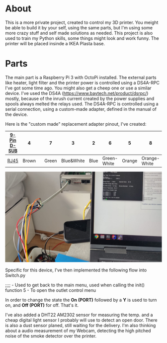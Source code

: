# About
This is a more private project, created to control my 3D printer.
You meight be able to build it by your self, using the same parts, but I'm using some more crazy
stuff and self made solutions as needed.
This project is also used to train my Python skills, some things might look and work funny.
The printer will be placed insinde a IKEA Plasta base.

# Parts
The main part is a Raspberry Pi 3 with OctoPi installed. The external parts like heater, light
filter and the printer power is controlled using a DS4A-RPC I've got some time ago.
You might also get a cheep one or use a similar device. I've used the DS4A (https://www.baytech.net/product/dsrpc/)
mostly, because of the inrush current
created by the power supplies and spools always melted the relays used.
The DS4A-RPC is controlled using a serial connection, using a custom-made adapter, defined
in the manual of the device.

Here is the "custom made" replacement adapter pinout, I've created:


| [9-Pin D-SUB](https://upload.wikimedia.org/wikipedia/commons/thumb/e/ee/CAN_Connecteur.svg/220px-CAN_Connecteur.svg.png) | 4     |   | 7     | 3          | 2    | 6           | 5      | 8            |
|--------------|-------|---|-------|------------|------|-------------|--------|--------------|
| [RJ45](https://upload.wikimedia.org/wikipedia/commons/thumb/5/5b/Cat5-plain-dot.svg/2000px-Cat5-plain-dot.svg.png)        | Brown |   | Green | Blue&White | Blue | Green-White | Orange | Orange-White |

![alt text](images/ds4a-rpc-adapter.png)

Specific for this device, I've then implemented the following flow into Switch.py

;;;; - Used to get back to the main menu, used when calling the init() function
5 - To open the outlet control menu

In order to change the state the
**On (PORT)** followed by a **Y** is used to turn on, and **Off (PORT)** for off.
That's it.

I've also added a DHT22 AM2302 sensor for measuring the temp. and a cheap digital light sensor
I probably will use to detect an open door.
There is also a dust sensor planed, still waiting for the delivery.
I'm also thinking about a audio measurement of my Webcam, detecting the high pitched noise of
the smoke detector over the printer.
